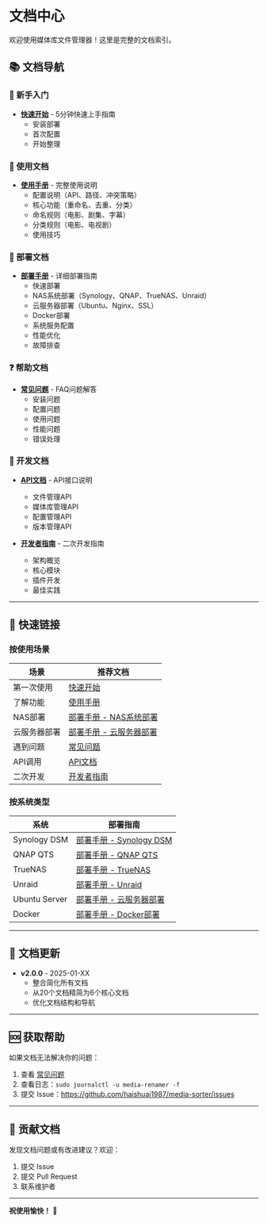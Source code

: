 # 文档中心

欢迎使用媒体库文件管理器！这里是完整的文档索引。

## 📚 文档导航

### 🚀 新手入门

- **[快速开始](./快速开始.md)** - 5分钟快速上手指南
  - 安装部署
  - 首次配置
  - 开始整理

### 📖 使用文档

- **[使用手册](./使用手册.md)** - 完整使用说明
  - 配置说明（API、路径、冲突策略）
  - 核心功能（重命名、去重、分类）
  - 命名规则（电影、剧集、字幕）
  - 分类规则（电影、电视剧）
  - 使用技巧

### 🔧 部署文档

- **[部署手册](./部署手册.md)** - 详细部署指南
  - 快速部署
  - NAS系统部署（Synology、QNAP、TrueNAS、Unraid）
  - 云服务器部署（Ubuntu、Nginx、SSL）
  - Docker部署
  - 系统服务配置
  - 性能优化
  - 故障排查

### ❓ 帮助文档

- **[常见问题](./常见问题.md)** - FAQ问题解答
  - 安装问题
  - 配置问题
  - 使用问题
  - 性能问题
  - 错误处理

### 🔌 开发文档

- **[API文档](./API文档.md)** - API接口说明
  - 文件管理API
  - 媒体库管理API
  - 配置管理API
  - 版本管理API

- **[开发者指南](./开发者指南.md)** - 二次开发指南
  - 架构概览
  - 核心模块
  - 插件开发
  - 最佳实践

---

## 🎯 快速链接

### 按使用场景

| 场景 | 推荐文档 |
|------|---------|
| 第一次使用 | [快速开始](./快速开始.md) |
| 了解功能 | [使用手册](./使用手册.md) |
| NAS部署 | [部署手册 - NAS系统部署](./部署手册.md#nas系统部署) |
| 云服务器部署 | [部署手册 - 云服务器部署](./部署手册.md#云服务器部署) |
| 遇到问题 | [常见问题](./常见问题.md) |
| API调用 | [API文档](./API文档.md) |
| 二次开发 | [开发者指南](./开发者指南.md) |

### 按系统类型

| 系统 | 部署指南 |
|------|---------|
| Synology DSM | [部署手册 - Synology DSM](./部署手册.md#synology-dsm) |
| QNAP QTS | [部署手册 - QNAP QTS](./部署手册.md#qnap-qts) |
| TrueNAS | [部署手册 - TrueNAS](./部署手册.md#truenas--freenas) |
| Unraid | [部署手册 - Unraid](./部署手册.md#unraid) |
| Ubuntu Server | [部署手册 - 云服务器部署](./部署手册.md#云服务器部署) |
| Docker | [部署手册 - Docker部署](./部署手册.md#docker部署) |

---

## 📝 文档更新

- **v2.0.0** - 2025-01-XX
  - 整合简化所有文档
  - 从20个文档精简为6个核心文档
  - 优化文档结构和导航

---

## 🆘 获取帮助

如果文档无法解决你的问题：

1. 查看 [常见问题](./常见问题.md)
2. 查看日志：`sudo journalctl -u media-renamer -f`
3. 提交 Issue：https://github.com/haishuai1987/media-sorter/issues

---

## 🌟 贡献文档

发现文档问题或有改进建议？欢迎：

1. 提交 Issue
2. 提交 Pull Request
3. 联系维护者

---

**祝使用愉快！** 🎉
